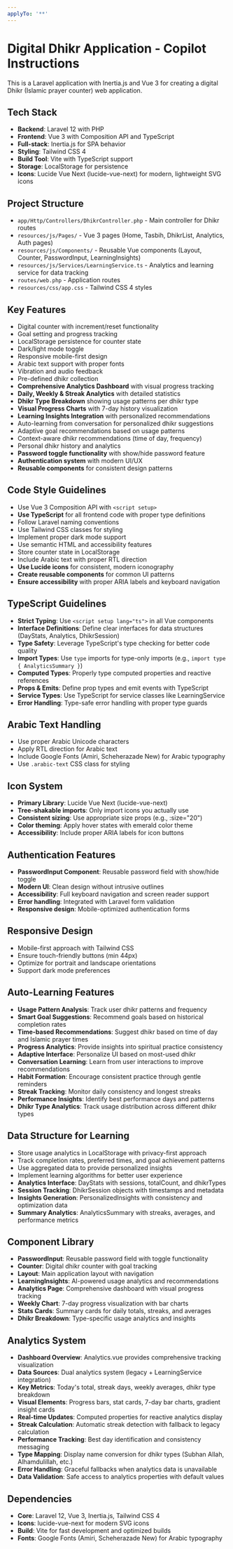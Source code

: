 ```yaml
---
applyTo: '**'
---
```


<!-- Use this file to provide workspace-specific custom instructions to Copilot. For more details, visit https://code.visualstudio.com/docs/copilot/copilot-customization#_use-a-githubcopilotinstructionsmd-file -->

# Digital Dhikr Application - Copilot Instructions

This is a Laravel application with Inertia.js and Vue 3 for creating a digital Dhikr (Islamic prayer counter) web application.

## Tech Stack

- **Backend**: Laravel 12 with PHP
- **Frontend**: Vue 3 with Composition API and TypeScript
- **Full-stack**: Inertia.js for SPA behavior
- **Styling**: Tailwind CSS 4
- **Build Tool**: Vite with TypeScript support
- **Storage**: LocalStorage for persistence
- **Icons**: Lucide Vue Next (lucide-vue-next) for modern, lightweight SVG icons

## Project Structure

- `app/Http/Controllers/DhikrController.php` - Main controller for Dhikr routes
- `resources/js/Pages/` - Vue 3 pages (Home, Tasbih, DhikrList, Analytics, Auth pages)
- `resources/js/Components/` - Reusable Vue components (Layout, Counter, PasswordInput, LearningInsights)
- `resources/js/Services/LearningService.ts` - Analytics and learning service for data tracking
- `routes/web.php` - Application routes
- `resources/css/app.css` - Tailwind CSS 4 styles

## Key Features

- Digital counter with increment/reset functionality
- Goal setting and progress tracking
- LocalStorage persistence for counter state
- Dark/light mode toggle
- Responsive mobile-first design
- Arabic text support with proper fonts
- Vibration and audio feedback
- Pre-defined dhikr collection
- **Comprehensive Analytics Dashboard** with visual progress tracking
- **Daily, Weekly & Streak Analytics** with detailed statistics
- **Dhikr Type Breakdown** showing usage patterns per dhikr type
- **Visual Progress Charts** with 7-day history visualization
- **Learning Insights Integration** with personalized recommendations
- Auto-learning from conversation for personalized dhikr suggestions
- Adaptive goal recommendations based on usage patterns
- Context-aware dhikr recommendations (time of day, frequency)
- Personal dhikr history and analytics
- **Password toggle functionality** with show/hide password feature
- **Authentication system** with modern UI/UX
- **Reusable components** for consistent design patterns

## Code Style Guidelines

- Use Vue 3 Composition API with `<script setup>`
- **Use TypeScript** for all frontend code with proper type definitions
- Follow Laravel naming conventions
- Use Tailwind CSS classes for styling
- Implement proper dark mode support
- Use semantic HTML and accessibility features
- Store counter state in LocalStorage
- Include Arabic text with proper RTL direction
- **Use Lucide icons** for consistent, modern iconography
- **Create reusable components** for common UI patterns
- **Ensure accessibility** with proper ARIA labels and keyboard navigation

## TypeScript Guidelines

- **Strict Typing**: Use `<script setup lang="ts">` in all Vue components
- **Interface Definitions**: Define clear interfaces for data structures (DayStats, Analytics, DhikrSession)
- **Type Safety**: Leverage TypeScript's type checking for better code quality
- **Import Types**: Use `type` imports for type-only imports (e.g., `import type { AnalyticsSummary }`)
- **Computed Types**: Properly type computed properties and reactive references
- **Props & Emits**: Define prop types and emit events with TypeScript
- **Service Types**: Use TypeScript for service classes like LearningService
- **Error Handling**: Type-safe error handling with proper type guards

## Arabic Text Handling

- Use proper Arabic Unicode characters
- Apply RTL direction for Arabic text
- Include Google Fonts (Amiri, Scheherazade New) for Arabic typography
- Use `.arabic-text` CSS class for styling

## Icon System

- **Primary Library**: Lucide Vue Next (lucide-vue-next)
- **Tree-shakable imports**: Only import icons you actually use
- **Consistent sizing**: Use appropriate size props (e.g., :size="20")
- **Color theming**: Apply hover states with emerald color theme
- **Accessibility**: Include proper ARIA labels for icon buttons

## Authentication Features

- **PasswordInput Component**: Reusable password field with show/hide toggle
- **Modern UI**: Clean design without intrusive outlines
- **Accessibility**: Full keyboard navigation and screen reader support
- **Error handling**: Integrated with Laravel form validation
- **Responsive design**: Mobile-optimized authentication forms

## Responsive Design

- Mobile-first approach with Tailwind CSS
- Ensure touch-friendly buttons (min 44px)
- Optimize for portrait and landscape orientations
- Support dark mode preferences

## Auto-Learning Features

- **Usage Pattern Analysis**: Track user dhikr patterns and frequency
- **Smart Goal Suggestions**: Recommend goals based on historical completion rates
- **Time-based Recommendations**: Suggest dhikr based on time of day and Islamic prayer times
- **Progress Analytics**: Provide insights into spiritual practice consistency
- **Adaptive Interface**: Personalize UI based on most-used dhikr
- **Conversation Learning**: Learn from user interactions to improve recommendations
- **Habit Formation**: Encourage consistent practice through gentle reminders
- **Streak Tracking**: Monitor daily consistency and longest streaks
- **Performance Insights**: Identify best performance days and patterns
- **Dhikr Type Analytics**: Track usage distribution across different dhikr types

## Data Structure for Learning

- Store usage analytics in LocalStorage with privacy-first approach
- Track completion rates, preferred times, and goal achievement patterns
- Use aggregated data to provide personalized insights
- Implement learning algorithms for better user experience
- **Analytics Interface**: DayStats with sessions, totalCount, and dhikrTypes
- **Session Tracking**: DhikrSession objects with timestamps and metadata
- **Insights Generation**: PersonalizedInsights with consistency and optimization data
- **Summary Analytics**: AnalyticsSummary with streaks, averages, and performance metrics

## Component Library

- **PasswordInput**: Reusable password field with toggle functionality
- **Counter**: Digital dhikr counter with goal tracking
- **Layout**: Main application layout with navigation
- **LearningInsights**: AI-powered usage analytics and recommendations
- **Analytics Page**: Comprehensive dashboard with visual progress tracking
- **Weekly Chart**: 7-day progress visualization with bar charts
- **Stats Cards**: Summary cards for daily totals, streaks, and averages
- **Dhikr Breakdown**: Type-specific usage analytics and insights

## Analytics System

- **Dashboard Overview**: Analytics.vue provides comprehensive tracking visualization
- **Data Sources**: Dual analytics system (legacy + LearningService integration)
- **Key Metrics**: Today's total, streak days, weekly averages, dhikr type breakdown
- **Visual Elements**: Progress bars, stat cards, 7-day bar charts, gradient insight cards
- **Real-time Updates**: Computed properties for reactive analytics display
- **Streak Calculation**: Automatic streak detection with fallback to legacy calculation
- **Performance Tracking**: Best day identification and consistency messaging
- **Type Mapping**: Display name conversion for dhikr types (Subhan Allah, Alhamdulillah, etc.)
- **Error Handling**: Graceful fallbacks when analytics data is unavailable
- **Data Validation**: Safe access to analytics properties with default values

## Dependencies

- **Core**: Laravel 12, Vue 3, Inertia.js, Tailwind CSS 4
- **Icons**: lucide-vue-next for modern SVG icons
- **Build**: Vite for fast development and optimized builds
- **Fonts**: Google Fonts (Amiri, Scheherazade New) for Arabic typography
